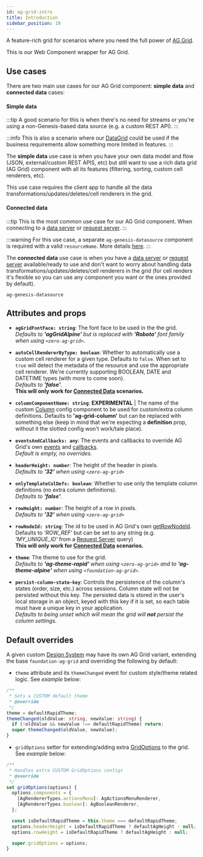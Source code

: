 ```yaml
---
id: ag-grid-intro
title: Introduction
sidebar_position: 10
---
```


A feature-rich grid for scenarios where you need the full power of [AG Grid](https://www.ag-grid.com/).

This is our Web Component wrapper for AG Grid.

## Use cases

There are two main use cases for our AG Grid component: **simple data** and **connected data** cases:

#### Simple data

:::tip
A good scenario for this is when there's no need for streams or you're using a non-Genesis-based data source (e.g. a custom REST API).
:::

:::info
This is also a scenario where our [DataGrid](/creating-applications/defining-your-application/user-interface/web-ui-reference/components/grids/data-grid) could be used if the business requirements allow something more limited in features.
:::

The **simple data** use case is when you have your own data model and flow (JSON, external/custom REST APIS, etc) but still want to use a rich data grid (AG Grid) component with all  its features (filtering, sorting, custom cell renderers, etc).

This use case requires the client app to handle all the data transformations/updates/deletes/cell renderers in the grid.

#### Connected data

:::tip
This is the most common use case for our AG Grid component. When connecting to a [data server](/creating-applications/defining-your-application/user-interface/data-servers/data-servers/) or [request server](/creating-applications/defining-your-application/user-interface/request-servers/request-servers/).
:::

:::warning
For this use case, a separate `ag-genesis-datasource` component is required with a valid `resourceName`. More details [here](/creating-applications/defining-your-application/user-interface/web-ui-reference/components/grids/ag-grid/ag-genesis-datasource/).
:::

The **connected data** use case is when you have a [data server](/creating-applications/defining-your-application/user-interface/data-servers/data-servers/) or [request server](/creating-applications/defining-your-application/user-interface/request-servers/request-servers/) available/ready to use and don't want to worry about handling data transformations/updates/deletes/cell renderers in the grid (for cell renders it's flexible so you can use any component you want or the ones provided by default).

`ag-genesis-datasource`

## Attributes and props

- **`agGridFontFace: string`**: The font face to be used in the the grid. <br /> *Defaults to **'agGridAlpine'** but is replaced with **'Roboto'** font family when using `<zero-ag-grid>`.*

- **`autoCellRendererByType: boolean`**: Whether to automatically use a custom cell renderer for a given type. Defaults to `false`. When set to `true` will detect the metadata of the resource and use the appropriate cell renderer. We're currently supporting BOOLEAN, DATE and DATETIME types (with more to come soon). <br /> *Defaults to **'false'**.* <br /> **This will only work for [Connected Data](/creating-applications/defining-your-application/user-interface/web-ui-reference/components/grids/ag-grid/ag-grid-connected/) scenarios.**

- **`columnComponentName: string`**: **EXPERIMENTAL** | The name of the custom [Column](/creating-applications/defining-your-application/user-interface/web-ui-reference/components/grids/ag-grid/ag-genesis-column/) config component to be used for custom/extra column definitions. Defaults to **'ag-grid-column'** but can be replaced with something else (keep in mind that we're expecting a **definition** prop, without it the slotted config won't work/tale place).

- **`eventsAndCallbacks: any`**: The events and callbacks to override AG Grid's own [events](https://www.ag-grid.com/javascript-data-grid/grid-events/) and [callbacks](https://www.ag-grid.com/javascript-data-grid/grid-callbacks/). <br /> *Default is empty, no overrides.*

- **`headerHeight: number`**: The height of the header in pixels. <br /> *Defaults to **'32'** when using `<zero-ag-grid>`*

- **`onlyTemplateColDefs: boolean`**: Whether to use only the template column definitions (no extra column definitions). <br /> *Defaults to **'false'**.*

- **`rowHeight: number`**: The height of a row in pixels. <br /> *Defaults to **'32'** when using `<zero-ag-grid>`*

- **`rowNodeId: string`**: The id to be used in AG Grid's own [getRowNodeId](https://www.ag-grid.com/javascript-data-grid/accessing-data/#accessing-rownode-by-id/). <br /> Defaults to *'ROW_REF'* but can be set to any string (e.g. *'MY_UNIQUE_ID'*  from a [Request Server](/creating-applications/defining-your-application/user-interface/request-servers/request-servers/) query) <br /> **This will only work for [Connected Data](/creating-applications/defining-your-application/user-interface/web-ui-reference/components/grids/ag-grid/ag-grid-connected/) scenarios.**

- **`theme`**: The theme to use for the grid. <br /> *Defaults to **'ag-theme-rapid'** when using `<zero-ag-grid>` and to **'ag-theme-alpine'** when using `<foundation-ag-grid>`.*

- **`persist-column-state-key`**: Controls the persistence of the column's states (order, size, etc.) across sessions. Column state will not be persisted without this key. The persisted data is stored in the user's local storage in an object, keyed with this key if it is set, so each table must have a unique key in your application.  <br /> *Defaults to being unset which will mean the grid will **not** persist the column settings.*

## Default overrides

A given custom [Design System](/creating-applications/defining-your-application/user-interface/web-ui-reference/design-systems/intro/) may have its own AG Grid variant, extending the base `foundation-ag-grid` and overriding the following by default:

- `theme` attribute and its `themeChanged` event for custom style/theme related logic. See *example* below:

```ts {5,6}
/**
 * Sets a CUSTOM default theme
 * @override
 */
theme = defaultRapidTheme;
themeChanged(oldValue: string, newValue: string) {
  if (!oldValue && newValue !== defaultRapidTheme) return;
  super.themeChanged(oldValue, newValue);
}
```
- `gridOptions` setter for extending/adding extra [GridOptions](https://www.ag-grid.com/javascript-data-grid/grid-interface/#grid-options/) to the grid. See *example* below:

```ts {5}
/**
 * Handles extra CUSTOM GridOptions configs
 * @override
 */
set gridOptions(options) {
  options.components = {
    [AgRendererTypes.actionsMenu]: AgActionsMenuRenderer,
    [AgRendererTypes.boolean]: AgBooleanRenderer,
  };

  const isDefaultRapidTheme = this.theme === defaultRapidTheme;
  options.headerHeight = isDefaultRapidTheme ? defaultAgHeight : null;
  options.rowHeight = isDefaultRapidTheme ? defaultAgHeight : null;

  super.gridOptions = options;
}
```

